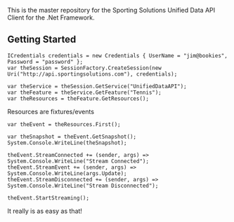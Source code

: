 This is the master repository for the Sporting Solutions Unified Data API Client for the .Net Framework.

Getting Started
----------------------
	ICredentials credentials = new Credentials { UserName = "jim@bookies", Password = "password" };
	var theSession = SessionFactory.CreateSession(new Uri("http://api.sportingsolutions.com"), credentials);
 
	var theService = theSession.GetService("UnifiedDataAPI");
	var theFeature = theService.GetFeature("Tennis");
	var theResources = theFeature.GetResources();
 
Resources are fixtures/events
 
	var theEvent = theResources.First();
 
	var theSnapshot = theEvent.GetSnapshot();
	System.Console.WriteLine(theSnapshot);
 
	theEvent.StreamConnected += (sender, args) => System.Console.WriteLine("Stream Connected");
	theEvent.StreamEvent += (sender, args) => System.Console.WriteLine(args.Update);
	theEvent.StreamDisconnected += (sender, args) => System.Console.WriteLine("Stream Disconnected");
 
	theEvent.StartStreaming();
 
It really is as easy as that!